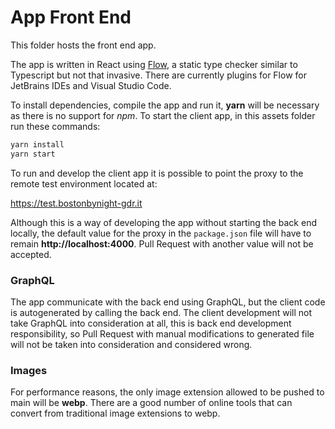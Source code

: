 # App Front End

This folder hosts the front end app.

The app is written in React using [Flow](https://flow.org/), a static type checker similar to Typescript but not
that invasive. There are currently plugins for Flow for JetBrains IDEs and Visual Studio Code.

To install dependencies, compile the app and run it, **yarn** will be necessary as there is no support for *npm*.
To start the client app, in this assets folder run these commands:

```bash
yarn install
yarn start
```

To run and develop the client app it is possible to point the proxy to the remote test environment located at:

https://test.bostonbynight-gdr.it

Although this is a way of developing the app without starting the back end locally, the default value for the
proxy in the `package.json` file will have to remain **http://localhost:4000**. Pull Request with another value will
not be accepted.

### GraphQL

The app communicate with the back end using GraphQL, but the client code is autogenerated by calling the back end.
The client development will not take GraphQL into consideration at all, this is back end development responsibility,
so Pull Request with manual modifications to generated file will not be taken into consideration and considered 
wrong.

### Images

For performance reasons, the only image extension allowed to be pushed to main will be **webp**. There are a good 
number of online tools that can convert from traditional image extensions to webp.
